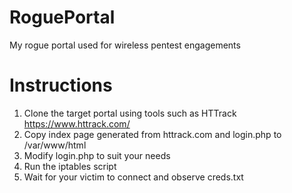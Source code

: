# RoguePortal
My rogue portal used for wireless pentest engagements

# Instructions
1) Clone the target portal using tools such as HTTrack https://www.httrack.com/
2) Copy index page generated from httrack.com and login.php to /var/www/html
3) Modify login.php to suit your needs
4) Run the iptables script
5) Wait for your victim to connect and observe creds.txt

